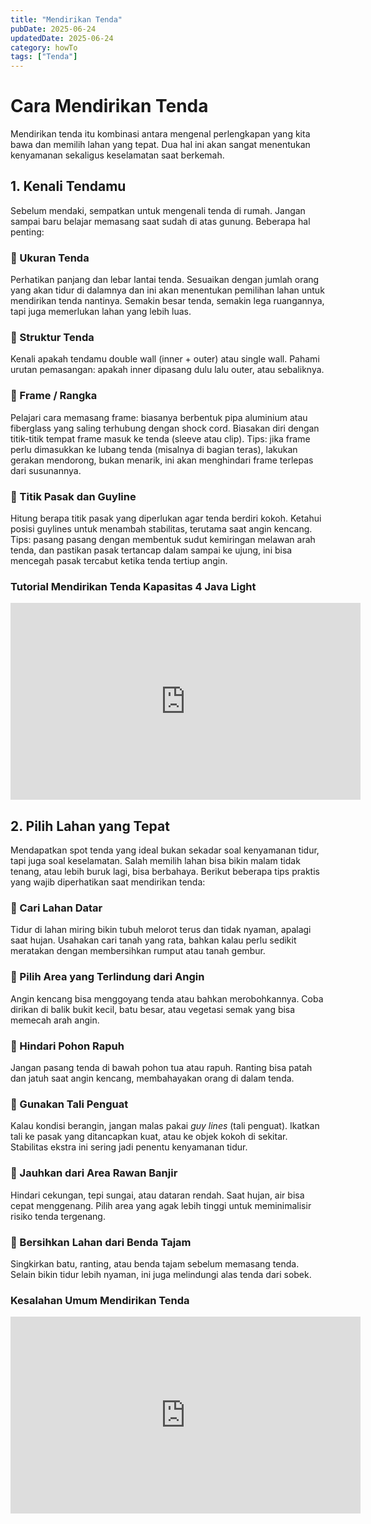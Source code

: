 ```yaml
---
title: "Mendirikan Tenda"
pubDate: 2025-06-24
updatedDate: 2025-06-24
category: howTo
tags: ["Tenda"]
---
```


# Cara Mendirikan Tenda

Mendirikan tenda itu kombinasi antara mengenal perlengkapan yang kita bawa dan memilih lahan yang tepat. Dua hal ini akan sangat menentukan kenyamanan sekaligus keselamatan saat berkemah. 

## 1. Kenali Tendamu

Sebelum mendaki, sempatkan untuk mengenali tenda di rumah. Jangan sampai baru belajar memasang saat sudah di atas gunung. Beberapa hal penting:

### 🔹 Ukuran Tenda

Perhatikan panjang dan lebar lantai tenda. Sesuaikan dengan jumlah orang yang akan tidur di dalamnya dan ini akan menentukan pemilihan lahan untuk mendirikan tenda nantinya. Semakin besar tenda, semakin lega ruangannya, tapi juga memerlukan lahan yang lebih luas.

### 🔹 Struktur Tenda

Kenali apakah tendamu double wall (inner + outer) atau single wall. Pahami urutan pemasangan: apakah inner dipasang dulu lalu outer, atau sebaliknya.

### 🔹 Frame / Rangka

Pelajari cara memasang frame: biasanya berbentuk pipa aluminium atau fiberglass yang saling terhubung dengan shock cord. Biasakan diri dengan titik-titik tempat frame masuk ke tenda (sleeve atau clip). Tips: jika frame perlu dimasukkan ke lubang tenda (misalnya di bagian teras), lakukan gerakan mendorong, bukan menarik, ini akan menghindari frame terlepas dari susunannya.  

### 🔹 Titik Pasak dan Guyline

Hitung berapa titik pasak yang diperlukan agar tenda berdiri kokoh. Ketahui posisi guylines untuk menambah stabilitas, terutama saat angin kencang. Tips: pasang pasang dengan membentuk sudut kemiringan melawan arah tenda, dan pastikan pasak tertancap dalam sampai ke ujung, ini bisa mencegah pasak tercabut ketika tenda tertiup angin.

### Tutorial Mendirikan Tenda Kapasitas 4 Java Light

<iframe width="560" height="315" src="https://www.youtube.com/embed/znqpYOUNXWY?si=nFOvYtrSG8dDgy43" title="YouTube video player" frameborder="0" allow="accelerometer; autoplay; clipboard-write; encrypted-media; gyroscope; picture-in-picture; web-share" referrerpolicy="strict-origin-when-cross-origin" allowfullscreen></iframe>

## 2. Pilih Lahan yang Tepat

Mendapatkan spot tenda yang ideal bukan sekadar soal kenyamanan tidur, tapi juga soal keselamatan. Salah memilih lahan bisa bikin malam tidak tenang, atau lebih buruk lagi, bisa berbahaya. Berikut beberapa tips praktis yang wajib diperhatikan saat mendirikan tenda:

### 🔹 Cari Lahan Datar

Tidur di lahan miring bikin tubuh melorot terus dan tidak nyaman, apalagi saat hujan. Usahakan cari tanah yang rata, bahkan kalau perlu sedikit meratakan dengan membersihkan rumput atau tanah gembur.

### 🔹 Pilih Area yang Terlindung dari Angin

Angin kencang bisa menggoyang tenda atau bahkan merobohkannya. Coba dirikan di balik bukit kecil, batu besar, atau vegetasi semak yang bisa memecah arah angin.

### 🔹 Hindari Pohon Rapuh

Jangan pasang tenda di bawah pohon tua atau rapuh. Ranting bisa patah dan jatuh saat angin kencang, membahayakan orang di dalam tenda.

### 🔹 Gunakan Tali Penguat

Kalau kondisi berangin, jangan malas pakai _guy lines_ (tali penguat). Ikatkan tali ke pasak yang ditancapkan kuat, atau ke objek kokoh di sekitar. Stabilitas ekstra ini sering jadi penentu kenyamanan tidur.

### 🔹 Jauhkan dari Area Rawan Banjir

Hindari cekungan, tepi sungai, atau dataran rendah. Saat hujan, air bisa cepat menggenang. Pilih area yang agak lebih tinggi untuk meminimalisir risiko tenda tergenang.

### 🔹 Bersihkan Lahan dari Benda Tajam

Singkirkan batu, ranting, atau benda tajam sebelum memasang tenda. Selain bikin tidur lebih nyaman, ini juga melindungi alas tenda dari sobek.

### Kesalahan Umum Mendirikan Tenda

<iframe width="560" height="315" src="https://www.youtube.com/embed/YaB_egYF_yE?si=Bqdi2eIQ5F53BHIG" title="YouTube video player" frameborder="0" allow="accelerometer; autoplay; clipboard-write; encrypted-media; gyroscope; picture-in-picture; web-share" referrerpolicy="strict-origin-when-cross-origin" allowfullscreen></iframe>
